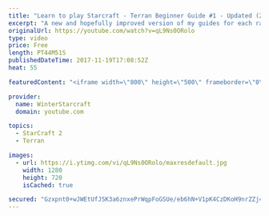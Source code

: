 ```yaml
---
title: "Learn to play Starcraft - Terran Beginner Guide #1 - Updated (2017 LOTV)"
excerpt: "A new and hopefully improved version of my guides for each race where I go over as many basics as possible while doing it live :)  I strongly believe that a super structured guide style is not very helpful compared to watching/playing the game actively.  Feedback is greatly appreciated. -- Watch live"
originalUrl: https://youtube.com/watch?v=qL9Ns0ORolo
type: video
price: Free
length: PT44M51S
publishedDateTime: 2017-11-19T17:08:52Z
heat: 55

featuredContent: "<iframe width=\"800\" height=\"500\" frameborder=\"0\" src=\"https://www.youtube.com/embed/qL9Ns0ORolo\" allow=\"accelerometer; autoplay; encrypted-media; gyroscope; picture-in-picture\" allowfullscreen></iframe>"

provider:
  name: WinterStarcraft
  domain: youtube.com

topics:
  - StarCraft 2
  - Terran

images:
  - url: https://i.ytimg.com/vi/qL9Ns0ORolo/maxresdefault.jpg
    width: 1280
    height: 720
    isCached: true

secured: "Gzxpnt0+wJWEtUfJSK3a6znxePrWqpFoGSUe/eb6hN+V1pK4CzDKoH9nrZZj4AoGNi7FfvHqMJC4QY5g/KDBveo0Fx7clo7CExe4rHhAwlh75Eu+PNFes7gtqJEHATwuIDSms3K2WXPYxOH2U2FfETNvagiOK5vnmTI88hlykZ5RFU+dTts25QS54cC7BNa9/fpWeUKK6GT2M9lcvWzuZno1VGGAioFeS5LjKiJgDDD/xYzIyHPq7g0g+yNuU5RBs08v3cTyQJcNPY3ZFdFPIX/llb+vEXJ4kVKQxmKI4LfqF0hz7jtsbTHfOdNUghLxdfTaENDpAImHXkZu+fViUPtBYlq63xOI9xW4G6tLgfcLJ6EKrhJYBlOTPPUVpz1lbF73YU8blCtbB7e5SGQ0jwKlbw1QIhXjRjI6ojpDNNCxLqB+gUc5kdVxMgxyNG/8;PFQwYKhOy6pRsj5Vc2m6yA=="
---
```


